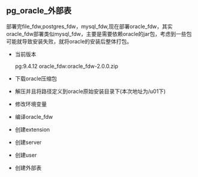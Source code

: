﻿
## pg_oracle_外部表

部署完file_fdw,postgres_fdw，mysql_fdw,现在部署oracle_fdw，其实oracle_fdw部署类似mysql_fdw，主要是需要依赖oracle的jar包，考虑到一些包可能就导致安装失败，就将oracle的安装后整体打包。

- 当前版本

	pg:9.4.12 oracle_fdw:oracle_fdw-2.0.0.zip

- 下载oracle压缩包



- 解压并且将路径定义到oracle原始安装目录下(本次地址为/u01下)


- 修改环境变量

- 编译oracle_fdw

- 创建extension

- 创建server

- 创建user

- 创建外部表






